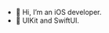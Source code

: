 - 👋 Hi, I’m an iOS developer.
- 🌱  UIKit and SwiftUI.


<!---
hmooios/hmooios is a ✨ special ✨ repository because its `README.md` (this file) appears on your GitHub profile.
You can click the Preview link to take a look at your changes.
--->
